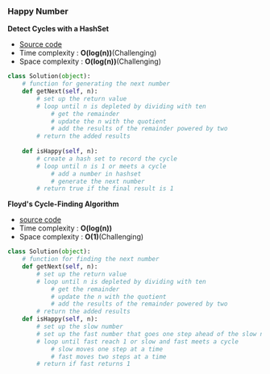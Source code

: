 ### Happy Number 

**Detect Cycles with a HashSet**
- [Source code](source/hashset.py)
- Time complexity : **O(log(n))**(Challenging) 
- Space complexity : **O(log(n))**(Challenging) 
```python
class Solution(object):
    # function for generating the next number 
    def getNext(self, n):
        # set up the return value
        # loop until n is depleted by dividing with ten
            # get the remainder     
            # update the n with the quotient
            # add the results of the remainder powered by two 
        # return the added results 
        
    def isHappy(self, n):
        # create a hash set to record the cycle
        # loop until n is 1 or meets a cycle 
            # add a number in hashset
            # generate the next number
        # return true if the final result is 1 
```

**Floyd's Cycle-Finding Algorithm**
- [source code](source/floyd.py)
- Time complexity : **O(log(n))** 
- Space complexity : **O(1)**(Challenging) 
```python
class Solution(object):
    # function for finding the next number 
    def getNext(self, n):
        # set up the return value
        # loop until n is depleted by dividing with ten
            # get the remainder     
            # update the n with the quotient
            # add the results of the remainder powered by two 
        # return the added results 
    def isHappy(self, n):
        # set up the slow number 
        # set up the fast number that goes one step ahead of the slow number        
        # loop until fast reach 1 or slow and fast meets a cycle 
            # slow moves one step at a time 
            # fast moves two steps at a time 
        # return if fast returns 1 
```
